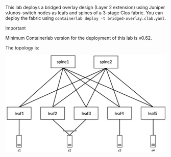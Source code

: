 This lab deploys a bridged overlay design (Layer 2 extension) using Juniper vJunos-switch nodes as leafs and spines of a 3-stage Clos fabric. You can deploy the fabric using `containerlab deploy -t bridged-overlay.clab.yaml`.

> [!IMPORTANT]
> Minimum Containerlab version for the deployment of this lab is v0.62.

The topology is:

![bridged-overlay-topology](/static/images/juniper-bridged-overlay.png)